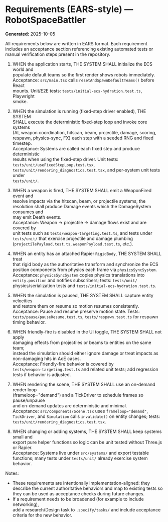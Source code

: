 # Requirements (EARS-style) — RobotSpaceBattler

**Generated:** 2025-10-05

All requirements below are written in EARS format. Each requirement includes an acceptance section referencing existing automated tests or manual verification steps present in the repository.

1. WHEN the application starts, THE SYSTEM SHALL initialize the ECS world and  
   populate default teams so the first render shows robots immediately.  
   Acceptance: `src/main.tsx` calls `resetAndSpawnDefaultTeams()` before React  
   mounts. Unit/E2E tests: `tests/initial-ecs-hydration.test.ts`, Playwright  
   smoke.

2. WHEN the simulation is running (fixed-step driver enabled), THE SYSTEM  
   SHALL execute the deterministic fixed-step loop and invoke core systems  
   (AI, weapon coordination, hitscan, beam, projectile, damage, scoring,  
   respawn, physics-sync, FX) each step with a seeded RNG and fixed timestep.  
   Acceptance: Systems are called each fixed step and produce deterministic  
   results when using the fixed-step driver. Unit tests:  
   `tests/unit/useFixedStepLoop.test.tsx`,  
   `tests/unit/rendering_diagnostics.test.tsx`, and per-system unit tests under  
   `tests/unit/`.

3. WHEN a weapon is fired, THE SYSTEM SHALL emit a WeaponFired event and  
   resolve impacts via the hitscan, beam, or projectile systems; the  
   resolution shall produce Damage events which the DamageSystem consumes and  
   may emit Death events.  
   Acceptance: Weapon → projectile → damage flows exist and are covered by  
   unit tests such as `tests/weapon-targeting.test.ts`, and tests under  
   `tests/unit/` that exercise projectile and damage plumbing  
   (`projectilePayload.test.ts`, `weaponPayload.test.ts`, etc.).

4. WHEN an entity has an attached Rapier `RigidBody`, THE SYSTEM SHALL treat  
   that rigid body as the authoritative transform and synchronize the ECS  
   position components from physics each frame via `physicsSyncSystem`.  
   Acceptance: `physicsSyncSystem` copies physics translations into  
   `entity.position` and notifies subscribers; tests: `tests/unit/`  
   physics/serialization tests and `tests/initial-ecs-hydration.test.ts`.

5. WHEN the simulation is paused, THE SYSTEM SHALL capture entity velocities  
   and restore them on resume so motion resumes consistently.  
   Acceptance: Pause and resume preserve motion state. Tests:  
   `tests/pause/pauseResume.test.ts`, `tests/respawn.test.ts` for respawn  
   timing behavior.

6. WHEN friendly-fire is disabled in the UI toggle, THE SYSTEM SHALL not apply  
   damaging effects from projectiles or beams to entities on the same team;  
   instead the simulation should either ignore damage or treat impacts as  
   non-damaging hits in AoE cases.  
   Acceptance: Friendly-fire behavior is covered by  
   `tests/weapon-targeting.test.ts` and related unit tests; add regression  
   tests if behavior is adjusted.

7. WHEN rendering the scene, THE SYSTEM SHALL use an on-demand render loop  
   (frameloop="demand") and a TickDriver to schedule frames so pause/unpause  
   and on-demand updates are deterministic and minimal.  
   Acceptance: `src/components/Scene.tsx` uses `frameloop="demand"`,  
   `TickDriver`, and `Simulation` calls `invalidate()` on entity changes; tests:  
   `tests/unit/rendering_diagnostics.test.tsx`.

8. WHEN changing or adding systems, THE SYSTEM SHALL keep systems small and  
   export pure helper functions so logic can be unit tested without Three.js  
   or Rapier.  
   Acceptance: Systems live under `src/systems/` and export testable  
   functions; many tests under `tests/unit/` already exercise system behavior.

Notes:

- These requirements are intentionally implementation-aligned: they describe
  the current authoritative behaviors and map to existing tests so they can be
  used as acceptance checks during future changes.
- If a requirement needs to be broadened (for example to include networking),  
  add a research/Design task to `.specify/tasks/` and include acceptance  
  criteria for the new behavior.

